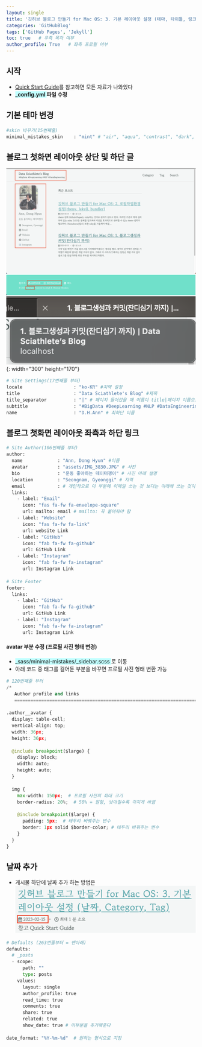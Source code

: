 ```yaml
---
layout: single
title: '깃허브 블로그 만들기 for Mac OS: 3. 기본 레이아웃 설정 (테마, 타이틀, 링크, 날짜 설정 등)'
categories: 'GitHubBlog'
tags: ['GitHub Pages', 'Jekyll']
toc: true   # 우측 목차 여부
author_profile: True   # 좌측 프로필 여부
---
```



## 시작
- [Quick Start Guide](https://mmistakes.github.io/minimal-mistakes/docs/configuration/)를 참고하면 모든 자료가 나와있다
- **<span style="background-color:#C0FFFF"> _config.yml </span> 파일 수정**

## 기본 테마 변경

```python
#skin 바꾸기(15번째줄) 
minimal_mistakes_skin    : "mint" # "air", "aqua", "contrast", "dark", "dirt", "neon", "mint", "plum", "sunrise"
```

## 블로그 첫화면 레이아웃 상단 및 하단 글
![layout1](/assets/blog_img/layout1.png)
![layout2](/assets/blog_img/layout2.png)
![layout3](/assets/blog_img/layout3.png){: width="300" height="170"}

```python
# Site Settings(17번째줄 부터)
locale                   : "ko-KR" #지역 설정
title                    : "Data Sciathlete's Blog" #제목
title_separator          : "|" # 페이지 들어갔을 때 이름이 title|페이지 이름으로 나옴 사진 세번쨰
subtitle                 : "#BigData #DeepLearning #NLP #DataEngineering" # 소제목
name                     : "D.H.Ann" # 최하단 이름
```

## 블로그 첫화면 레이아웃 좌측과 하단 링크
```python
# Site Author(106번째줄 부터)
author:
  name             : "Ann, Dong Hyun" #이름
  avatar           : "assets/IMG_3830.JPG" # 사진
  bio              : "운동 좋아하는 데이터쟁이" # 사진 아래 설명
  location         : "Seongnam, Gyeonggi" # 지역
  email            : # 개인적으로 이 부분에 이메일 쓰는 것 보다는 아래에 쓰는 것이 보기 좋았음
  links:
    - label: "Email"
      icon: "fas fa-fw fa-envelope-square"
      url: mailto: email # mailto: 꼭 붙여줘야 함 
    - label: "Website"
      icon: "fas fa-fw fa-link"
      url: website Link
    - label: "GitHub"
      icon: "fab fa-fw fa-github"
      url: GitHub Link
    - label: "Instagram"
      icon: "fab fa-fw fa-instagram"
      url: Instagram Link

# Site Footer
footer:
  links:
    - label: "GitHub"
      icon: "fab fa-fw fa-github"
      url: GitHub Link
    - label: "Instagram"
      icon: "fab fa-fw fa-instagram"
      url: Instagram Link
```
#### avatar 부분 수정 (프로필 사진 형태 변경)
- <span style="background-color:#C0FFFF"> _sass/minimal-mistakes/_sidebar.scss </span> 로 이동
- 아래 코드 중 태그를 걸어둔 부분을 바꾸면 프로필 사진 형태 변환 가능

```python 
# 120번째줄 부터
/*
   Author profile and links
   ========================================================================== */

.author__avatar {
  display: table-cell;
  vertical-align: top;
  width: 36px;
  height: 36px;

  @include breakpoint($large) {
    display: block;
    width: auto;
    height: auto;
  }

  img {
    max-width: 150px;  # 프로필 사진의 최대 크기
    border-radius: 20%;  # 50% = 원형, 낮아질수록 각지게 바뀜

    @include breakpoint($large) {
      padding: 5px;  # 테두리 바꿔주는 변수
      border: 1px solid $border-color; # 테두리 바꿔주는 변수
    }
  }
}

```
## 날짜 추가
- 게시물 하단에 날짜 추가 하는 방법은 
![layout4](/assets/blog_img/layout4.png)

```python
# Defaults (263번줄부터 = 맨아래)
defaults:
  # _posts
  - scope:
      path: ""
      type: posts
    values:
      layout: single
      author_profile: true
      read_time: true
      comments: true
      share: true
      related: true
      show_date: true # 이부분을 추가해준다

date_format: "%Y-%m-%d"  # 원하는 형식으로 지정
```






